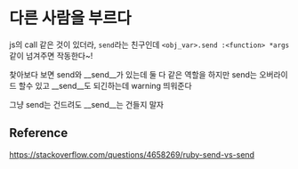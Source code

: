 # 다른 사람을 부르다

js의 call 같은 것이 있더라, `send`라는 친구인데 `<obj_var>.send :<function> *args` 같이 넘겨주면 작동한다~!

찾아보다 보면 send와 __send__가 있는데 둘 다 같은 역할을 하지만 send는 오버라이드 할수 있고 __send__도 되긴하는데 warning 띄워준다

그냥 send는 건드려도 __send__는 건들지 말자

## Reference

https://stackoverflow.com/questions/4658269/ruby-send-vs-send
